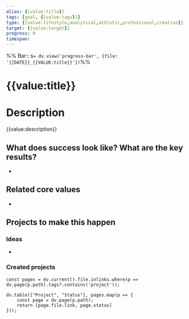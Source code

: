 ```yaml
---
alias: {{value:title}}
tags: [goal, {{value:tags}}]
type: {{value:lifestyle,analytical,athletic,professional,creative}}
target: {{value:target}}
progress: 0
timespan:
---
```

%% Bar:: `$= dv.view('progress-bar', {file: '{{DATE}}_{{VALUE:title}}'})`%%

# {{value:title}}

# Description
{{value:description}}

## What does success look like? What are the key results?
- 

## Related core values
- 

## Projects to make this happen
### Ideas
- 

### Created projects
```dataviewjs
const pages = dv.current().file.inlinks.where(p => dv.page(p.path).tags?.contains('project'));

dv.table(["Project", "Status"], pages.map(p => {
	const page = dv.page(p.path); 
	return [page.file.link, page.status]
}));
```